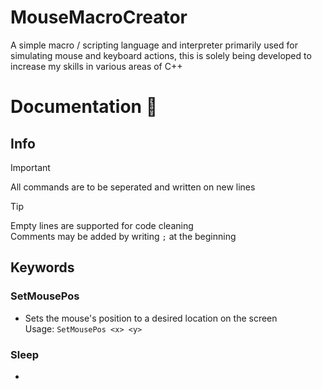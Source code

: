 # MouseMacroCreator
A simple macro / scripting language and interpreter primarily used for simulating mouse and keyboard actions, this is solely being developed to increase my skills in various areas of C++

# Documentation 📖

## Info

> [!IMPORTANT]
> All commands are to be seperated and written on new lines

> [!TIP]
> Empty lines are supported for code cleaning  
> Comments may be added by writing `;` at the beginning 

## Keywords

### SetMousePos
- Sets the mouse's position to a desired location on the screen  
Usage: `SetMousePos <x> <y>`

### Sleep
- 
